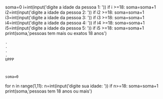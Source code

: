 soma=0
i=int(input('digite a idade da pessoa 1: '))
if i >=18:
    soma=soma+1
i2=int(input('digite a idade da pessoa 2: '))
if i2 >=18:
    soma=soma+1
i3=int(input('digite a idade da pessoa 3: '))
if i3 >=18:
    soma=soma+1
i4=int(input('digite a idade da pessoa 4: '))
if i4 >=18:
    soma=soma+1 
i5=int(input('digite a idade da pessoa 5: '))
if i5 >=18:
    soma=soma+1  
    print(soma,'pessoas tem mais ou exatos 18 anos')

    .
    .
    .
    .
    UPPP
    


    soma=0
for n in range(1,11):
    n=int(input('digite sua idade: '))
    if n>=18:
        soma=soma+1
print(soma,'pessoas tem 18 anos ou mais')        
    